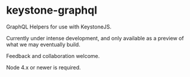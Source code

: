 # keystone-graphql

GraphQL Helpers for use with KeystoneJS.

Currently under intense development, and only available as a preview of what we may eventually build.

Feedback and collaboration welcome.

Node 4.x or newer is required.
